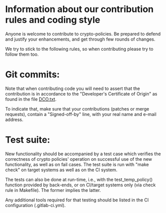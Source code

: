 # Information about our contribution rules and coding style

 Anyone is welcome to contribute to crypto-policies. Be prepared
to defend and justify your enhancements, and get through few rounds
of changes. 

We try to stick to the following rules, so when contributing please
try to follow them too.

# Git commits:

Note that when contributing code you will need to assert that the contribution is
in accordance to the "Developer's Certificate of Origin" as found in the 
file [DCO.txt](doc/DCO.txt).

To indicate that, make sure that your contributions (patches or merge requests),
contain a "Signed-off-by" line, with your real name and e-mail address. 

# Test suite:

   New functionality should be accompanied by a test case which verifies
the correctness of crypto policies' operation on successful use of the new
functionality, as well as on fail cases. The test suite is run with "make check"
on target systems as well as on the CI system.

The tests can also be done at run-time, i.e., with the test_temp_policy()
function provided by back-ends, or on CI/target systems only (via check rule
in Makefile). The former implies the latter.

Any additional tools required for that testing should be listed in the CI
configuration (.gitlab-ci.yml).

